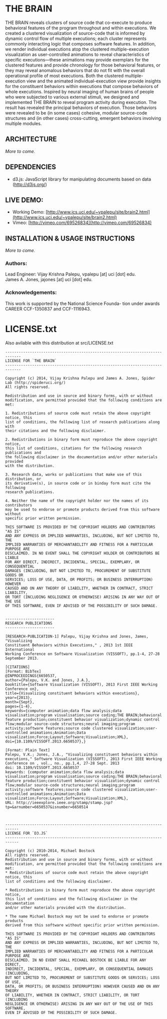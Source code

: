 # THE BRAIN

THE BRAIN reveals clusters of source code that co-execute to produce behavioral features of the program throughout and within executions. We created a clustered visualization of source-code that is informed by dynamic control flow of multiple executions; each cluster represents commonly interacting logic that composes software features. In addition, we render individual executions atop the clustered multiple-execution visualization as user-controlled animations to reveal characteristics of specific executions—these animations may provide exemplars for the clustered features and provide chronology for those behavioral features, or they may reveal anomalous behaviors that do not fit with the overall operational profile of most executions. Both the clustered multiple-execution view and the animated individual-execution view provide insights for the constituent behaviors within executions that compose behaviors of whole executions. Inspired by neural imaging of human brains of people who were subjected to various external stimuli, we designed and implemented THE BRAIN to reveal program activity during execution. The result has revealed the principal behaviors of execution. Those behaviors were revealed to be (in some cases) cohesive, modular source-code structures and (in other cases) cross-cutting, emergent behaviors involving multiple modules. 

## ARCHITECTURE
*More to come.*

## DEPENDENCIES

- d3.js: JavaScript library for manipulating documents based on data (http://d3js.org/)
 
## LIVE DEMO:
- Working Demo: [http://www.ics.uci.edu/~vpalepu/site/brain2.html](http://www.ics.uci.edu/~vpalepu/site/brain2.html)
- Vimeo: [http://vimeo.com/69526834](http://vimeo.com/69526834)

## INSTALLATION & USAGE INSTRUCTIONS
*More to come.*

### Authors:
Lead Engineer: Vijay Krishna Palepu, vpalepu [at] uci [dot] edu.  
James A. Jones, jajones [at] uci [dot] edu.

### Acknowledgements:
This work is supported by the National Science Founda-
tion under awards CAREER CCF-1350837 and CCF-1116943.

# LICENSE.txt

Also avilable with this distribution at src/LICENSE.txt

```
-----------------------------------------------------------------------------
LICENSE FOR `THE BRAIN`
-----------------------------------------------------------------------------

Copyright (c) 2014, Vijay Krishna Palepu and James A. Jones, Spider Lab (http://spideruci.org/)
All rights reserved.

Redistribution and use in source and binary forms, with or without modification, are permitted provided that the following conditions are met:

1. Redistributions of source code must retain the above copyright notice, this 
list of conditions, the following list of research publications along with 
their citations and the following disclaimer.

2. Redistributions in binary form must reproduce the above copyright notice, 
this list of conditions, citations for the following research publications and 
the following disclaimer in the documentation and/or other materials provided 
with the distribution.

3. Research data, works or publications that make use of this distribution, or 
its derivative(s), in source code or in binday form must cite the following 
research publications.

4. Neither the name of the copyright holder nor the names of its contributors 
may be used to endorse or promote products derived from this software without
specific prior written permission.

THIS SOFTWARE IS PROVIDED BY THE COPYRIGHT HOLDERS AND CONTRIBUTORS "AS IS" 
AND ANY EXPRESS OR IMPLIED WARRANTIES, INCLUDING, BUT NOT LIMITED TO, THE 
IMPLIED WARRANTIES OF MERCHANTABILITY AND FITNESS FOR A PARTICULAR PURPOSE ARE 
DISCLAIMED. IN NO EVENT SHALL THE COPYRIGHT HOLDER OR CONTRIBUTORS BE LIABLE 
FOR ANY DIRECT, INDIRECT, INCIDENTAL, SPECIAL, EXEMPLARY, OR CONSEQUENTIAL 
DAMAGES (INCLUDING, BUT NOT LIMITED TO, PROCUREMENT OF SUBSTITUTE GOODS OR 
SERVICES; LOSS OF USE, DATA, OR PROFITS; OR BUSINESS INTERRUPTION) HOWEVER 
CAUSED AND ON ANY THEORY OF LIABILITY, WHETHER IN CONTRACT, STRICT LIABILITY, 
OR TORT (INCLUDING NEGLIGENCE OR OTHERWISE) ARISING IN ANY WAY OUT OF THE USE 
OF THIS SOFTWARE, EVEN IF ADVISED OF THE POSSIBILITY OF SUCH DAMAGE.


----------------------
RESEARCH PUBLICATIONS 
----------------------

[RESEARCH-PUBLICATION-1] Palepu, Vijay Krishna and Jones, James, "Visualizing 
Constituent Behaviors within Executions," , 2013 1st IEEE International 
Working Conference on Software Visualization (VISSOFT), pp.1-4, 27-28 
September 2013.

[CITATIONS]
[Format: BibTex]
@INPROCEEDINGS{6650537,
author={Palepu, V.K. and Jones, J.A.},
booktitle={Software Visualization (VISSOFT), 2013 First IEEE Working Conference on},
title={Visualizing constituent behaviors within executions},
year={2013},
month={Sept},
pages={1-4},
keywords={computer animation;data flow analysis;data visualisation;program visualisation;source coding;THE BRAIN;behavioral feature production;constituent behavior visualization;dynamic control flow;modular source-code structures;neural imaging;program activity;software features;source code clustered visualization;user-controlled animations;Animation;Data visualization;Force;Layout;Software;Visualization;XML},
doi={10.1109/VISSOFT.2013.6650537},}

[Format: Plain Text]
Palepu, V.K.; Jones, J.A., "Visualizing constituent behaviors within executions," Software Visualization (VISSOFT), 2013 First IEEE Working Conference on , vol., no., pp.1,4, 27-28 Sept. 2013
doi: 10.1109/VISSOFT.2013.6650537
keywords: {computer animation;data flow analysis;data visualisation;program visualisation;source coding;THE BRAIN;behavioral feature production;constituent behavior visualization;dynamic control flow;modular source-code structures;neural imaging;program activity;software features;source code clustered visualization;user-controlled animations;Animation;Data visualization;Force;Layout;Software;Visualization;XML},
URL: http://ieeexplore.ieee.org/stamp/stamp.jsp?tp=&arnumber=6650537&isnumber=6650514



----------------------------------------------------------------------------
LICENSE FOR `D3.JS`
----------------------------------------------------------------------------

Copyright (c) 2010-2014, Michael Bostock
All rights reserved.
Redistribution and use in source and binary forms, with or without
modification, are permitted provided that the following conditions are met:
* Redistributions of source code must retain the above copyright notice, this
list of conditions and the following disclaimer.

* Redistributions in binary form must reproduce the above copyright notice,
this list of conditions and the following disclaimer in the documentation
and/or other materials provided with the distribution.

* The name Michael Bostock may not be used to endorse or promote products
derived from this software without specific prior written permission.

THIS SOFTWARE IS PROVIDED BY THE COPYRIGHT HOLDERS AND CONTRIBUTORS "AS IS"
AND ANY EXPRESS OR IMPLIED WARRANTIES, INCLUDING, BUT NOT LIMITED TO, THE
IMPLIED WARRANTIES OF MERCHANTABILITY AND FITNESS FOR A PARTICULAR PURPOSE ARE
DISCLAIMED. IN NO EVENT SHALL MICHAEL BOSTOCK BE LIABLE FOR ANY DIRECT,
INDIRECT, INCIDENTAL, SPECIAL, EXEMPLARY, OR CONSEQUENTIAL DAMAGES (INCLUDING,
BUT NOT LIMITED TO, PROCUREMENT OF SUBSTITUTE GOODS OR SERVICES; LOSS OF USE,
DATA, OR PROFITS; OR BUSINESS INTERRUPTION) HOWEVER CAUSED AND ON ANY THEORY
OF LIABILITY, WHETHER IN CONTRACT, STRICT LIABILITY, OR TORT (INCLUDING
NEGLIGENCE OR OTHERWISE) ARISING IN ANY WAY OUT OF THE USE OF THIS SOFTWARE,
EVEN IF ADVISED OF THE POSSIBILITY OF SUCH DAMAGE.
```